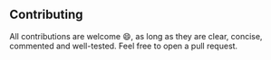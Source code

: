 ## Contributing
All contributions are welcome :smile:, as long as they are clear, concise, commented and
well-tested. Feel free to open a pull request.

